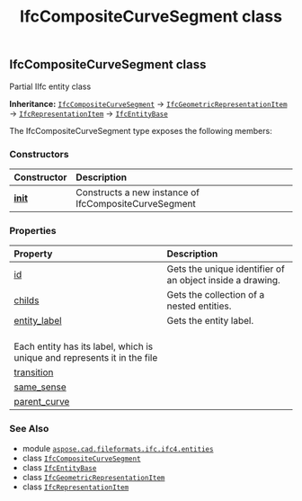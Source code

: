 ﻿---
title: IfcCompositeCurveSegment class
second_title: Aspose.CAD for Python via .NET API References
description: 
type: docs
weight: 1130
url: /python-net/aspose.cad.fileformats.ifc.ifc4.entities/ifccompositecurvesegment/
is_root: false
---

## IfcCompositeCurveSegment class

Partial IIfc entity class



**Inheritance:** [`IfcCompositeCurveSegment`](/cad/python-net/aspose.cad.fileformats.ifc.ifc4.entities/ifccompositecurvesegment) → 
[`IfcGeometricRepresentationItem`](/cad/python-net/aspose.cad.fileformats.ifc.ifc4.entities/ifcgeometricrepresentationitem) → 
[`IfcRepresentationItem`](/cad/python-net/aspose.cad.fileformats.ifc.ifc4.entities/ifcrepresentationitem) → 
[`IfcEntityBase`](/cad/python-net/aspose.cad.fileformats.ifc/ifcentitybase)



The IfcCompositeCurveSegment type exposes the following members:

### Constructors
| Constructor | Description |
| :- | :- |
| [__init__](/cad/python-net/aspose.cad.fileformats.ifc.ifc4.entities/ifccompositecurvesegment/__init__/#) | Constructs a new instance of IfcCompositeCurveSegment |


### Properties
| Property | Description |
| :- | :- |
| [id](/cad/python-net/aspose.cad.fileformats.ifc.ifc4.entities/ifccompositecurvesegment/id) | Gets the unique identifier of an object inside a drawing. |
| [childs](/cad/python-net/aspose.cad.fileformats.ifc.ifc4.entities/ifccompositecurvesegment/childs) | Gets the collection of a nested entities. |
| [entity_label](/cad/python-net/aspose.cad.fileformats.ifc.ifc4.entities/ifccompositecurvesegment/entity_label) | Gets the entity label.<br/>Each entity has its label, which is unique and represents it in the file |
| [transition](/cad/python-net/aspose.cad.fileformats.ifc.ifc4.entities/ifccompositecurvesegment/transition) |  |
| [same_sense](/cad/python-net/aspose.cad.fileformats.ifc.ifc4.entities/ifccompositecurvesegment/same_sense) |  |
| [parent_curve](/cad/python-net/aspose.cad.fileformats.ifc.ifc4.entities/ifccompositecurvesegment/parent_curve) |  |



### See Also
* module [`aspose.cad.fileformats.ifc.ifc4.entities`](..)
* class [`IfcCompositeCurveSegment`](/cad/python-net/aspose.cad.fileformats.ifc.ifc4.entities/ifccompositecurvesegment)
* class [`IfcEntityBase`](/cad/python-net/aspose.cad.fileformats.ifc/ifcentitybase)
* class [`IfcGeometricRepresentationItem`](/cad/python-net/aspose.cad.fileformats.ifc.ifc4.entities/ifcgeometricrepresentationitem)
* class [`IfcRepresentationItem`](/cad/python-net/aspose.cad.fileformats.ifc.ifc4.entities/ifcrepresentationitem)
